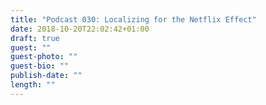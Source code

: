 ```yaml
---
title: "Podcast 030: Localizing for the Netflix Effect"
date: 2018-10-20T22:02:42+01:00
draft: true
guest: ""
guest-photo: ""
guest-bio: ""
publish-date: ""
length: ""
---
```

